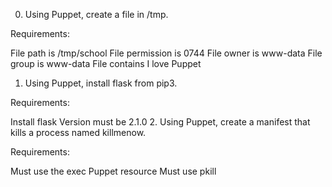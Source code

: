 0. Using Puppet, create a file in /tmp.

Requirements:

File path is /tmp/school
File permission is 0744
File owner is www-data
File group is www-data
File contains I love Puppet
1. Using Puppet, install flask from pip3.

Requirements:

Install flask
Version must be 2.1.0
2. Using Puppet, create a manifest that kills a process named killmenow.

Requirements:

Must use the exec Puppet resource
Must use pkill
